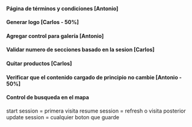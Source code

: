 #### Página de términos y condiciones [Antonio]

#### Generar logo [Carlos - 50%]

#### Agregar control para galería [Antonio]

#### Validar numero de secciones basado en la sesion [Carlos]

#### Quitar productos [Carlos]

#### Verificar que el contenido cargado de principio no cambie [Antonio - 50%]

#### Control de busqueda en el mapa

start session = primera visita
resume session = refresh o visita posterior
update session = cualquier boton que guarde